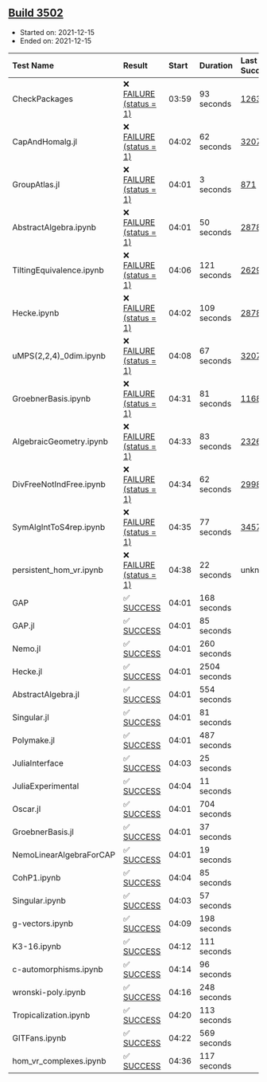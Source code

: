 ## [Build 3502](https://oscarci.mathematik.uni-kl.de/job/oscar-stable/3502/)

* Started on: 2021-12-15
* Ended on: 2021-12-15

| Test Name    | Result | Start | Duration | Last Success | First Failure |
|:-------------|:-------|:------|:---------|:-------------|:--------------|
| CheckPackages | ❌ [FAILURE (status = 1)](https://oscarci.mathematik.uni-kl.de/job/oscar-stable/3502/artifact/logs/build-3502/CheckPackages.log) | 03:59 | 93 seconds | [1263](https://oscarci.mathematik.uni-kl.de/job/oscar-stable/1263/) | [1264](https://oscarci.mathematik.uni-kl.de/job/oscar-stable/1264/) |
| CapAndHomalg.jl | ❌ [FAILURE (status = 1)](https://oscarci.mathematik.uni-kl.de/job/oscar-stable/3502/artifact/logs/build-3502/CapAndHomalg.jl.log) | 04:02 | 62 seconds | [3207](https://oscarci.mathematik.uni-kl.de/job/oscar-stable/3207/) | [3208](https://oscarci.mathematik.uni-kl.de/job/oscar-stable/3208/) |
| GroupAtlas.jl | ❌ [FAILURE (status = 1)](https://oscarci.mathematik.uni-kl.de/job/oscar-stable/3502/artifact/logs/build-3502/GroupAtlas.jl.log) | 04:01 | 3 seconds | [871](https://oscarci.mathematik.uni-kl.de/job/oscar-stable/871/) | [872](https://oscarci.mathematik.uni-kl.de/job/oscar-stable/872/) |
| AbstractAlgebra.ipynb | ❌ [FAILURE (status = 1)](https://oscarci.mathematik.uni-kl.de/job/oscar-stable/3502/artifact/logs/build-3502/AbstractAlgebra.ipynb.log) | 04:01 | 50 seconds | [2878](https://oscarci.mathematik.uni-kl.de/job/oscar-stable/2878/) | [2879](https://oscarci.mathematik.uni-kl.de/job/oscar-stable/2879/) |
| TiltingEquivalence.ipynb | ❌ [FAILURE (status = 1)](https://oscarci.mathematik.uni-kl.de/job/oscar-stable/3502/artifact/logs/build-3502/TiltingEquivalence.ipynb.log) | 04:06 | 121 seconds | [2629](https://oscarci.mathematik.uni-kl.de/job/oscar-stable/2629/) | [2630](https://oscarci.mathematik.uni-kl.de/job/oscar-stable/2630/) |
| Hecke.ipynb | ❌ [FAILURE (status = 1)](https://oscarci.mathematik.uni-kl.de/job/oscar-stable/3502/artifact/logs/build-3502/Hecke.ipynb.log) | 04:02 | 109 seconds | [2878](https://oscarci.mathematik.uni-kl.de/job/oscar-stable/2878/) | [2879](https://oscarci.mathematik.uni-kl.de/job/oscar-stable/2879/) |
| uMPS(2,2,4)_0dim.ipynb | ❌ [FAILURE (status = 1)](https://oscarci.mathematik.uni-kl.de/job/oscar-stable/3502/artifact/logs/build-3502/uMPS-2-2-4-_0dim.ipynb.log) | 04:08 | 67 seconds | [3207](https://oscarci.mathematik.uni-kl.de/job/oscar-stable/3207/) | [3208](https://oscarci.mathematik.uni-kl.de/job/oscar-stable/3208/) |
| GroebnerBasis.ipynb | ❌ [FAILURE (status = 1)](https://oscarci.mathematik.uni-kl.de/job/oscar-stable/3502/artifact/logs/build-3502/GroebnerBasis.ipynb.log) | 04:31 | 81 seconds | [1168](https://oscarci.mathematik.uni-kl.de/job/oscar-stable/1168/) | [1169](https://oscarci.mathematik.uni-kl.de/job/oscar-stable/1169/) |
| AlgebraicGeometry.ipynb | ❌ [FAILURE (status = 1)](https://oscarci.mathematik.uni-kl.de/job/oscar-stable/3502/artifact/logs/build-3502/AlgebraicGeometry.ipynb.log) | 04:33 | 83 seconds | [2326](https://oscarci.mathematik.uni-kl.de/job/oscar-stable/2326/) | [2327](https://oscarci.mathematik.uni-kl.de/job/oscar-stable/2327/) |
| DivFreeNotIndFree.ipynb | ❌ [FAILURE (status = 1)](https://oscarci.mathematik.uni-kl.de/job/oscar-stable/3502/artifact/logs/build-3502/DivFreeNotIndFree.ipynb.log) | 04:34 | 62 seconds | [2998](https://oscarci.mathematik.uni-kl.de/job/oscar-stable/2998/) | [2999](https://oscarci.mathematik.uni-kl.de/job/oscar-stable/2999/) |
| SymAlgIntToS4rep.ipynb | ❌ [FAILURE (status = 1)](https://oscarci.mathematik.uni-kl.de/job/oscar-stable/3502/artifact/logs/build-3502/SymAlgIntToS4rep.ipynb.log) | 04:35 | 77 seconds | [3457](https://oscarci.mathematik.uni-kl.de/job/oscar-stable/3457/) | [3458](https://oscarci.mathematik.uni-kl.de/job/oscar-stable/3458/) |
| persistent_hom_vr.ipynb | ❌ [FAILURE (status = 1)](https://oscarci.mathematik.uni-kl.de/job/oscar-stable/3502/artifact/logs/build-3502/persistent_hom_vr.ipynb.log) | 04:38 | 22 seconds | unknown | unknown |
| GAP | ✅ [SUCCESS](https://oscarci.mathematik.uni-kl.de/job/oscar-stable/3502/artifact/logs/build-3502/GAP.log) | 04:01 | 168 seconds |  |  |
| GAP.jl | ✅ [SUCCESS](https://oscarci.mathematik.uni-kl.de/job/oscar-stable/3502/artifact/logs/build-3502/GAP.jl.log) | 04:01 | 85 seconds |  |  |
| Nemo.jl | ✅ [SUCCESS](https://oscarci.mathematik.uni-kl.de/job/oscar-stable/3502/artifact/logs/build-3502/Nemo.jl.log) | 04:01 | 260 seconds |  |  |
| Hecke.jl | ✅ [SUCCESS](https://oscarci.mathematik.uni-kl.de/job/oscar-stable/3502/artifact/logs/build-3502/Hecke.jl.log) | 04:01 | 2504 seconds |  |  |
| AbstractAlgebra.jl | ✅ [SUCCESS](https://oscarci.mathematik.uni-kl.de/job/oscar-stable/3502/artifact/logs/build-3502/AbstractAlgebra.jl.log) | 04:01 | 554 seconds |  |  |
| Singular.jl | ✅ [SUCCESS](https://oscarci.mathematik.uni-kl.de/job/oscar-stable/3502/artifact/logs/build-3502/Singular.jl.log) | 04:01 | 81 seconds |  |  |
| Polymake.jl | ✅ [SUCCESS](https://oscarci.mathematik.uni-kl.de/job/oscar-stable/3502/artifact/logs/build-3502/Polymake.jl.log) | 04:01 | 487 seconds |  |  |
| JuliaInterface | ✅ [SUCCESS](https://oscarci.mathematik.uni-kl.de/job/oscar-stable/3502/artifact/logs/build-3502/JuliaInterface.log) | 04:03 | 25 seconds |  |  |
| JuliaExperimental | ✅ [SUCCESS](https://oscarci.mathematik.uni-kl.de/job/oscar-stable/3502/artifact/logs/build-3502/JuliaExperimental.log) | 04:04 | 11 seconds |  |  |
| Oscar.jl | ✅ [SUCCESS](https://oscarci.mathematik.uni-kl.de/job/oscar-stable/3502/artifact/logs/build-3502/Oscar.jl.log) | 04:01 | 704 seconds |  |  |
| GroebnerBasis.jl | ✅ [SUCCESS](https://oscarci.mathematik.uni-kl.de/job/oscar-stable/3502/artifact/logs/build-3502/GroebnerBasis.jl.log) | 04:01 | 37 seconds |  |  |
| NemoLinearAlgebraForCAP | ✅ [SUCCESS](https://oscarci.mathematik.uni-kl.de/job/oscar-stable/3502/artifact/logs/build-3502/NemoLinearAlgebraForCAP.log) | 04:01 | 19 seconds |  |  |
| CohP1.ipynb | ✅ [SUCCESS](https://oscarci.mathematik.uni-kl.de/job/oscar-stable/3502/artifact/logs/build-3502/CohP1.ipynb.log) | 04:04 | 85 seconds |  |  |
| Singular.ipynb | ✅ [SUCCESS](https://oscarci.mathematik.uni-kl.de/job/oscar-stable/3502/artifact/logs/build-3502/Singular.ipynb.log) | 04:03 | 57 seconds |  |  |
| g-vectors.ipynb | ✅ [SUCCESS](https://oscarci.mathematik.uni-kl.de/job/oscar-stable/3502/artifact/logs/build-3502/g-vectors.ipynb.log) | 04:09 | 198 seconds |  |  |
| K3-16.ipynb | ✅ [SUCCESS](https://oscarci.mathematik.uni-kl.de/job/oscar-stable/3502/artifact/logs/build-3502/K3-16.ipynb.log) | 04:12 | 111 seconds |  |  |
| c-automorphisms.ipynb | ✅ [SUCCESS](https://oscarci.mathematik.uni-kl.de/job/oscar-stable/3502/artifact/logs/build-3502/c-automorphisms.ipynb.log) | 04:14 | 96 seconds |  |  |
| wronski-poly.ipynb | ✅ [SUCCESS](https://oscarci.mathematik.uni-kl.de/job/oscar-stable/3502/artifact/logs/build-3502/wronski-poly.ipynb.log) | 04:16 | 248 seconds |  |  |
| Tropicalization.ipynb | ✅ [SUCCESS](https://oscarci.mathematik.uni-kl.de/job/oscar-stable/3502/artifact/logs/build-3502/Tropicalization.ipynb.log) | 04:20 | 113 seconds |  |  |
| GITFans.ipynb | ✅ [SUCCESS](https://oscarci.mathematik.uni-kl.de/job/oscar-stable/3502/artifact/logs/build-3502/GITFans.ipynb.log) | 04:22 | 569 seconds |  |  |
| hom_vr_complexes.ipynb | ✅ [SUCCESS](https://oscarci.mathematik.uni-kl.de/job/oscar-stable/3502/artifact/logs/build-3502/hom_vr_complexes.ipynb.log) | 04:36 | 117 seconds |  |  |
